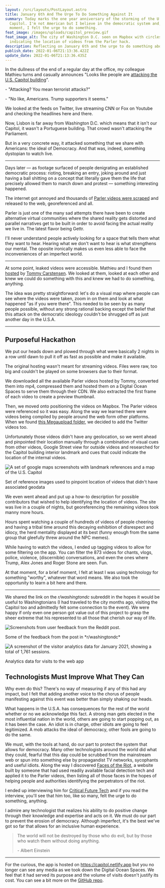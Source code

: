 ```yaml
---
layout: /src/layouts/PostLayout.astro
title: January 6th And The Urge To Do Something Against It
summary: Today marks the one year anniversary of the storming of the U.S.
  Capitol. I'm not American but I believe in the democratic system and, at that
  moment, I felt the urge to do something.
feat_image: /images/uploads/capitol_preview.gif
feat_image_alt: The city of Washington D.C. seen on Mapbox with circles
  indicating the location of videos from the Parler hack.
description: Reflecting on January 6th and the urge to do something about it
publish_date: 2022-01-06T21:13:36.422Z
update_date: 2022-01-06T21:13:36.435Z
---
```


In the dullness of the end of a regular day at the office, my colleague Mathieu turns and casually announces "Looks like people are <a href="https://en.wikipedia.org/wiki/2021_United_States_Capitol_attack" target="_blank">attacking the U.S. Capitol building</a>".

\- "Attacking? You mean terrorist attacks?"

\- "No like, Americans. Trump supporters it seems."

We looked at the feeds on Twitter, live streaming CNN or Fox on Youtube and checking the headlines here and there.

Now, Lisbon is far away from Washington D.C. which means that it isn't our Capitol, it wasn't a Portuguese building. That crowd wasn't attacking the Parliament.

But in a very concrete way, it attacked something that we share with Americans: the ideal of Democracy. And that was, indeed, something dystopian to watch live.

<hr>

Days later — as footage surfaced of people denigrating an established democratic process: rioting, breaking an entry, joking around and just having a ball shitting on a concept that literally gave them the life that precisely allowed them to march down and protest — something interesting happened.

The internet got annoyed and thousands of <a href="https://en.wikipedia.org/wiki/Parler#Content_scraping" target="_blank">Parler videos were scraped</a> and released to the web, georeferenced and all.

Parler is just one of the many sad attempts there have been to create alternative virtual communities where the shared reality gets distorted and parallel narratives get to be built in order to avoid facing the actual reality we live in. The latest flavor being Gettr.

I'll never understand people actively looking for a space that tells them what they want to hear. Hearing what we don't want to hear is what strengthens our mental. The oposite ironically makes us even less able to face the inconveniences of an imperfect world.

<hr>

At some point, leaked videos were accessible. Mathieu and I found them <a href="https://jan6attack.com/" target="_blank">hosted</a> by <a href="https://twitter.com/carstensenpol/" target="_blank">Tommy Carstensen</a>. We looked at them, looked at each other and knew we could do something with this and knew we had to do something, anything.

The idea was pretty straightforward: let's do a visual map where people can see where the videos were taken, zoom in on them and look at what happened "as if you were there". This needed to be seen by as many people possible, without any strong rational backing except the belief that this attack on the democratic ideology couldn't be shrugged off as just another day in the U.S.A.

<hr>

<h2>Purposeful Hackathon</h2>

We put our heads down and plowed through what were basically 2 nights in a row until dawn to pull it off as fast as possible and make it available.

The original hosting wasn't meant for streaming videos. Files were raw, too big and couldn't be played on some browsers due to their format.

We downloaded all the available Parler videos hosted by Tommy, converted them into mp4, compressed them and hosted them on a Digital Ocean Spaces to serve them through their CDN. We also extracted the first frame of each video to create a preview thumbnail.

Then, we moved onto positioning the videos on Mapbox. The Parler videos were referenced so it was easy. Along the way we learned there were videos being compiled by people around the web form other platforms. When we found <a href="https://mega.nz/folder/30MlkQib#RDOaGzmtFEHkxSYBaJSzVA" target="_blank">this Megaupload folder</a>, we decided to add the Twitter videos too.

Unfortunately those videos didn't have any geolocation, so we went ahead and pinpointed their location manually through a combination of visual cues from other videos, Google Street view for outside videos and researched for the Capitol building interior landmark and cues that could indicate the location of the internal videos.

![A set of google maps screenshots with landmark references and a map of the U.S. Capitol](/images/uploads/references.png "Set of reference images used to pinpoint location of videos that didn't have associated geodata")

<p class="u-ImageDescription">Set of reference images used to pinpoint location of videos that didn't have associated geodata</p>

We even went ahead and put up a how-to description for possible contributors that wished to help identifying the location of videos. The site was live in a couple of nights, but georeferencing the remaining videos took manny more hours.

Hours spent watching a couple of hundreds of videos of people cheering and having a tribal time around this decaying exhibition of disrespect and idiocy, the herd mentality displayed at its best (funny enough from the same group that gleefully threw around the NPC memes).

While having to watch the videos, I ended up tagging videos to allow for some filtering on the app. You can filter the 873 videos for chants, vlogs, police, violence, (discernible) conversations, and even the ones where Trump, Alex Jones and Roger Stone are seen. Fun.

At that moment, for a brief moment, I felt at least I was using technology for something "worthy", whatever that word means. We also took the opportunity to learn a bit here and there.

<hr>

We shared the link on the _r/washingtondc_ subreddit in the hopes it would be useful to Washingtonians (I had traveled to the city months ago, visiting the Capitol too and admittedly felt some connection to the event). We were happy if only even one person got value out of this project to grasp the sheer extreme that his represented to all those that cherish our way of life.

![Screenshots from user feedback from the Reddit post.](/images/uploads/reddit_capitol.png 'Some of the feedback from the post in *r/washingtondc*')

<p class="u-ImageDescription">Some of the feedback from the post in *r/washingtondc*</p>

![A screenshot of the visitor analytics data for January 2021, showing a total of 1,761 sessions.](/images/uploads/capitol_visits.jpg 'Analytics data for visits to the web app.')

<p class="u-ImageDescription">Analytics data for visits to the web app</p>

<h2>Technologists Must Improve What They Can</h2>

Why even do this? There's no way of measuring if any of this had any impact, but I felt that adding another voice to the chorus of people manifesting against this event was better than simply shaking our heads.

What happens in the U.S.A. has consequences for the rest of the world whether or no we acknowledge this fact. A strong man gets elected in the most influential nation in the world, others are going to start popping out, as it has been the case. An idiot is in charge, other idiots are going to feel legitimized. A mob attacks the ideal of democracy, other fools are going to do the same.

We must, with the tools at hand, do our part to protect the system that allows for democracy. Many other technologists around the world did what they could, fearful that this day could be scrubbed from the mainstream web or spun into something else by propagandist TV networks, sycophants and useful idiots. Along the way I discovered <a href="https://facesoftheriot.com/" target="_blank">Faces of the Riot</a>, a website built by someone that had used readily available facial detection tech and applied it to the Parler videos, then listing all of those faces in the hopes of helping people and authorities identifying the perpetrators of the riot.

I ended up interviewing him for <a href="https://criticalfuture.tech/issue-5-march-2021-faces-of-the-riot-2ED4B1DFE5EA" target="_blank">Critical Future Tech</a> and if you read the interview, you'll see that him too, like so many, felt the urge to do something, anything.

I admire any technologist that realizes his ability to do positive change through their knowledge and expertise and acts on it. We must do our part to prevent the erosion of democracy. Although imperfect, it's the best we've got so far that allows for an inclusive human experience.

> The world will not be destroyed by those who do evil, but by those who watch them without doing anything.
>
> \- Albert Einstein

<hr>

For the curious, the app is hosted on <a href="https://capitol.netlify.app/" target="_blank">https://capitol.netlify.app</a> but you no longer can see any media as we took down the Digital Ocean Spaces. We feel that it had served its purpose and the volume of visits doesn't justify its cost. You can see a bit more on the <a href="https://github.com/mstrlaw/capitol" target="_blank">GitHub repo</a>.
